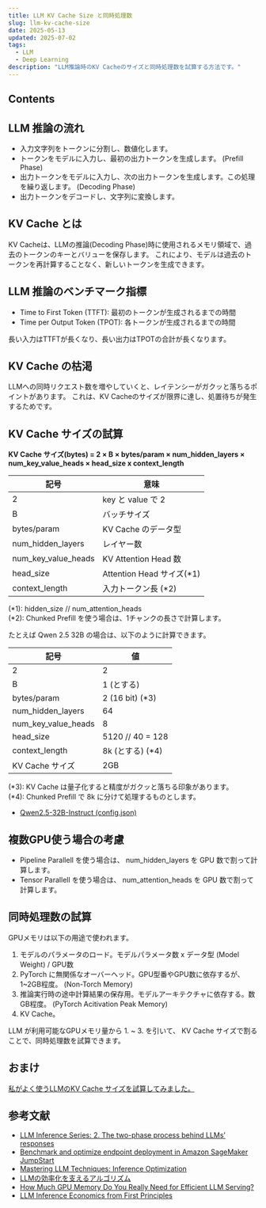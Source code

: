```yaml
---
title: LLM KV Cache Size と同時処理数
slug: llm-kv-cache-size
date: 2025-05-13
updated: 2025-07-02
tags:
  - LLM
  - Deep Learning
description: "LLM推論時のKV Cacheのサイズと同時処理数を試算する方法です。"
---
```


## Contents

## LLM 推論の流れ

- 入力文字列をトークンに分割し、数値化します。
- トークンをモデルに入力し、最初の出力トークンを生成します。 (Prefill Phase)
- 出力トークンをモデルに入力し、次の出力トークンを生成します。この処理を繰り返します。 (Decoding Phase)
- 出力トークンをデコードし、文字列に変換します。

## KV Cache とは

KV Cacheは、LLMの推論(Decoding Phase)時に使用されるメモリ領域で、過去のトークンのキーとバリューを保存します。
これにより、モデルは過去のトークンを再計算することなく、新しいトークンを生成できます。

## LLM 推論のベンチマーク指標

- Time to First Token (TTFT): 最初のトークンが生成されるまでの時間
- Time per Output Token (TPOT): 各トークンが生成されるまでの時間

長い入力はTTFTが長くなり、長い出力はTPOTの合計が長くなります。

## KV Cache の枯渇

LLMへの同時リクエスト数を増やしていくと、レイテンシーがガクッと落ちるポイントがあります。
これは、KV Cacheのサイズが限界に達し、処置待ちが発生するためです。

## KV Cache サイズの試算

**KV Cache サイズ(bytes) = 2 × B × bytes/param × num_hidden_layers × num_key_value_heads × head_size x context_length**

| 記号                | 意味                       |
| ------------------- | -------------------------- |
| 2                   | key と value で 2          |
| B                   | バッチサイズ               |
| bytes/param         | KV Cache のデータ型        |
| num_hidden_layers   | レイヤー数                 |
| num_key_value_heads | KV Attention Head 数       |
| head_size           | Attention Head サイズ(\*1) |
| context_length      | 入力トークン長 (\*2)       |

(*1): hidden_size // num_attention_heads  
(*2): Chunked Prefill を使う場合は、1チャンクの長さで計算します。

たとえば Qwen 2.5 32B の場合は、以下のように計算できます。

| 記号                | 値                |
| ------------------- | ----------------- |
| 2                   | 2                 |
| B                   | 1 (とする)        |
| bytes/param         | 2 (16 bit) (\*3)  |
| num_hidden_layers   | 64                |
| num_key_value_heads | 8                 |
| head_size           | 5120 // 40 = 128  |
| context_length      | 8k (とする) (\*4) |
| KV Cache サイズ     | 2GB               |

(*3): KV Cache は量子化すると精度がガクッと落ちる印象があります。  
(*4): Chunked Prefill で 8k に分けて処理するものとします。

- [Qwen2.5-32B-Instruct (config.json)](https://huggingface.co/Qwen/Qwen2.5-32B-Instruct/blob/main/config.json)

## 複数GPU使う場合の考慮

- Pipeline Parallell を使う場合は、 num_hidden_layers を GPU 数で割って計算します。
- Tensor Parallell を使う場合は、 num_attention_heads を GPU 数で割って計算します。

## 同時処理数の試算

GPUメモリは以下の用途で使われます。

1. モデルのパラメータのロード。モデルパラメータ数 x データ型 (Model Weight) / GPU数
1. PyTorch に無関係なオーバーヘッド。GPU型番やGPU数に依存するが、1~2GB程度。 (Non-Torch Memory)
1. 推論実行時の途中計算結果の保存用。モデルアーキテクチャに依存する。数GB程度。 (PyTorch Acitivation Peak Memory)
1. KV Cache。

LLM が利用可能なGPUメモリ量から 1. ~ 3. を引いて、 KV Cache サイズで割ることで、同時処理数を試算できます。

## おまけ

[私がよく使うLLMのKV Cache サイズを試算してみました。](/activity/data/llm-kv-cache-sizing)

## 参考文献

- [LLM Inference Series: 2. The two-phase process behind LLMs’ responses](https://medium.com/@plienhar/llm-inference-series-2-the-two-phase-process-behind-llms-responses-1ff1ff021cd5)
- [Benchmark and optimize endpoint deployment in Amazon SageMaker JumpStart](https://aws.amazon.com/blogs/machine-learning/benchmark-and-optimize-endpoint-deployment-in-amazon-sagemaker-jumpstart/)
- [Mastering LLM Techniques: Inference Optimization](https://developer.nvidia.com/blog/mastering-llm-techniques-inference-optimization/)
- [LLMの効率化を支えるアルゴリズム](https://speakerdeck.com/taturabe/llmnoxiao-lu-hua-wozhi-eruarugorizumu)
- [How Much GPU Memory Do You Really Need for Efficient LLM Serving?](https://medium.com/@kimdoil1211/how-much-gpu-memory-do-you-really-need-for-efficient-llm-serving-4d26d5b8b95b)
- [LLM Inference Economics from First Principles](https://www.tensoreconomics.com/p/llm-inference-economics-from-first)
